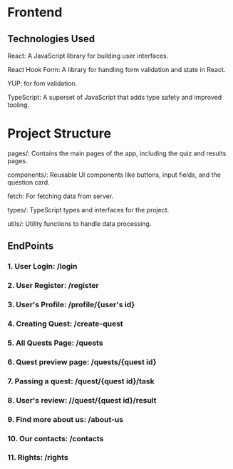 # Frontend

## Technologies Used
React: A JavaScript library for building user interfaces.

React Hook Form: A library for handling form validation and state in React.

YUP: for fom validation.

TypeScript: A superset of JavaScript that adds type safety and improved tooling.

# Project Structure
pages/: Contains the main pages of the app, including the quiz and results pages.

components/: Reusable UI components like buttons, input fields, and the question card.

fetch: For fetching data from server.

types/: TypeScript types and interfaces for the project.

utils/: Utility functions to handle data processing.

## EndPoints
 ### 1. User Login: /login
 ### 2. User Register: /register
 ### 3. User's Profile: /profile/{user's id}
 ### 4. Creating Quest: /create-quest
 ### 5. All Quests Page: /quests
 ### 6. Quest preview page: /quests/{quest id}
 ### 7. Passing a quest: /quest/{quest id}/task
 ### 8. User's review: //quest/{quest id}/result
 ### 9. Find more about us: /about-us
 ### 10. Our contacts: /contacts
 ### 11. Rights: /rights
